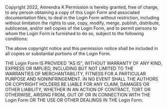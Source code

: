 Copyright 2022, Amrendra K
Permission is hereby granted, free of charge, to any person obtaining a copy of this Login Form and associated documentation files, to deal in the Login Form without restriction, including without limitation the rights to use, copy, modify, merge, publish, distribute, sublicense, and/or sell copies of the Login Form, and to permit persons to whom the Login Form is furnished to do so, subject to the following conditions:

The above copyright notice and this permission notice shall be included in all copies or substantial portions of the Login Form.

THE Login Form IS PROVIDED "AS IS", WITHOUT WARRANTY OF ANY KIND, EXPRESS OR IMPLIED, INCLUDING BUT NOT LIMITED TO THE WARRANTIES OF MERCHANTABILITY, FITNESS FOR A PARTICULAR PURPOSE AND NONINFRINGEMENT. IN NO EVENT SHALL THE AUTHORS OR COPYRIGHT HOLDERS BE LIABLE FOR ANY CLAIM, DAMAGES OR OTHER LIABILITY, WHETHER IN AN ACTION OF CONTRACT, TORT OR OTHERWISE, ARISING FROM, OUT OF OR IN CONNECTION WITH THE Login Form OR THE USE OR OTHER DEALINGS IN THE Login Form.